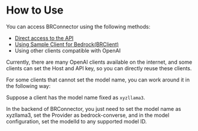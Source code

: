 # How to Use

You can access BRConnector using the following methods:

- [Direct access to the API](./apis.md)
- [Using Sample Client for Bedrock(BRClient)](scenarios/sample-client-for-bedrock.md)
- Using other clients compatible with OpenAI

Currently, there are many OpenAI clients available on the internet, and some clients can set the Host and API key, so you can directly reuse these clients.

For some clients that cannot set the model name, you can work around it in the following way:

Suppose a client has the model name fixed as `xyzllama3`.

In the backend of BRConnector, you just need to set the model name as xyzllama3, set the Provider as bedrock-converse, and in the model configuration, set the modelId to any supported model ID.
